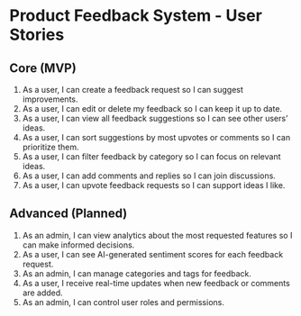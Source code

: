 # Product Feedback System - User Stories

## Core (MVP)
1. As a user, I can create a feedback request so I can suggest improvements.
2. As a user, I can edit or delete my feedback so I can keep it up to date.
3. As a user, I can view all feedback suggestions so I can see other users’ ideas.
4. As a user, I can sort suggestions by most upvotes or comments so I can prioritize them.
5. As a user, I can filter feedback by category so I can focus on relevant ideas.
6. As a user, I can add comments and replies so I can join discussions.
7. As a user, I can upvote feedback requests so I can support ideas I like.

## Advanced (Planned)
1. As an admin, I can view analytics about the most requested features so I can make informed decisions.
2. As a user, I can see AI-generated sentiment scores for each feedback request.
3. As an admin, I can manage categories and tags for feedback.
4. As a user, I receive real-time updates when new feedback or comments are added.
5. As an admin, I can control user roles and permissions.
